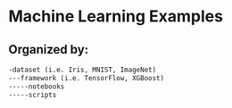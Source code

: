 # Machine Learning Examples
## Organized by:
```markdown
-dataset (i.e. Iris, MNIST, ImageNet)
---framework (i.e. TensorFlow, XGBoost)
-----notebooks
-----scripts
